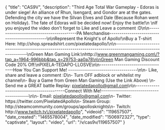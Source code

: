 {
    "title": "CAS9V",
    "description": "Third Age Total War Gameplay - Edoras is under siege! An alliance of Rhun, Isengard, and Gondor are at the gates.  Defending the city we have the Silvan Elves and Dale (Because Rohan went on Holiday).  The fate of Edoras will be decided now!  Enjoy the battle!\n \nIf you enjoyed the video don't forget to Like and Leave a comment :D\n\n-----------------------------------------PA Merchandise----------------------------------------------\n\nRepresent the Knight's of Apollo!\nBuy a T-shirt Here: http:\/\/shop.spreadshirt.com\/pixelatedapollo\/\n\n---------------------------------------------------------------------------------------------------------------\nGreen Man Gaming Link:\nhttp:\/\/www.greenmangaming.com\/?tap_a=1964-996bbb&tap_s=29753-aa0a78\n\nGreen Man Gaming Discount Code 20% Off:\nPIXELA-TEDAPO-LLOSVE\n\n----------------------------------How You Can Support Me! -----------------------------------\n\n- Like, share and leave a comment :D\n- Turn OFF adblock or whitelist my channel\n- Buy a Game from Green Man Gaming (Use the Link Above) \n- Send me a GREAT battle Replay: pixelatedapollo@gmail.com\n\n------------------------------------------Connect With Me!-----------------------------------------\n\n- Email: pixelatedapollo@gmail.com\n- Twitter: https:\/\/twitter.com\/PixelatedApollo\n- Steam Group:  http:\/\/steamcommunity.com\/groups\/apollosknights\n- Twitch: http:\/\/www.twitch.tv\/pixelatedapollo",
    "videoid": "119657507",
    "date_created": "1465578004",
    "date_modified": "1506972327",
    "type": "captivate",
    "layout": "video",
    "url": "\/v\/cas9v\/119657507"
}